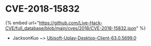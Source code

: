 # CVE-2018-15832
{% embed url="https://github.com/Live-Hack-CVE/full_database/blob/main/cves/2018/CVE-2018-15832.json" %}

* JacksonKuo ~> [Ubisoft-Uplay-Desktop-Client-63.0.5699.0](https://www.alice-snow.ru/2018/database/cve-2018-15832/ubisoft-uplay-desktop-client-63.0.5699.0-jacksonkuo)